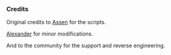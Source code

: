 ### Credits

Original credits to [Assen](https://klipper.discourse.group/u/AGG2020) for the scripts.

[Alexander](https://github.com/ultimateshadsform) for minor modifications.

And to the community for the support and reverse engineering.
